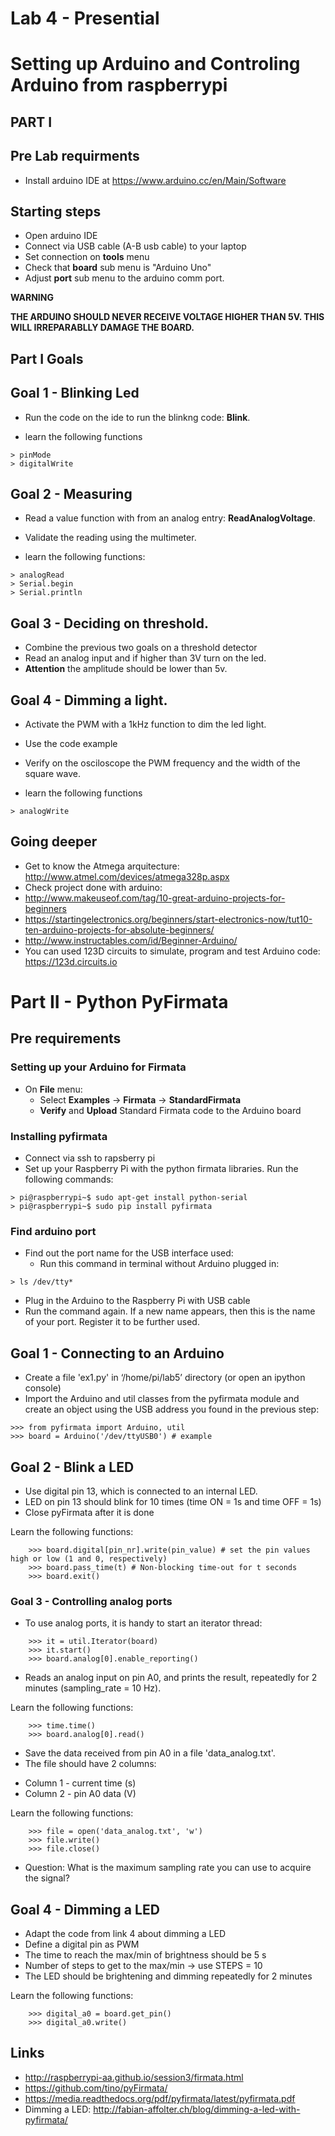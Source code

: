 # Lab 4 - Presential 
# Setting up Arduino and Controling Arduino from raspberrypi

## PART I

## Pre Lab requirments

* Install arduino IDE at  https://www.arduino.cc/en/Main/Software


## Starting steps
* Open arduino IDE
* Connect via USB cable (A-B usb cable) to your laptop
* Set connection on **tools** menu
* Check that **board** sub menu is "Arduino Uno"
* Adjust **port** sub menu to the arduino comm port.

**WARNING**

__THE ARDUINO SHOULD NEVER RECEIVE VOLTAGE HIGHER THAN 5V. THIS WILL IRREPARABLLY DAMAGE THE BOARD.__

## Part I Goals

## Goal 1 - Blinking Led
* Run the code on the ide to run the blinkng code: **Blink**.

* learn the following functions
```
> pinMode
> digitalWrite
```
## Goal 2 - Measuring

* Read a value function with from an analog entry: **ReadAnalogVoltage**.
* Validate the reading using the multimeter.


* learn the following functions:
```
> analogRead
> Serial.begin
> Serial.println
```

## Goal 3 - Deciding on threshold.

* Combine the previous two goals on a threshold detector
* Read an analog input and if higher than 3V turn on the led.
* **Attention** the amplitude should be lower than 5v.

## Goal 4 - Dimming a light.
* Activate the PWM with a 1kHz function to dim the led light.
* Use the code example
* Verify on the osciloscope the PWM frequency and the width of the square wave.

* learn the following functions
```
> analogWrite
```

## Going deeper
* Get to know the Atmega arquitecture: http://www.atmel.com/devices/atmega328p.aspx
* Check project done with arduino:
* http://www.makeuseof.com/tag/10-great-arduino-projects-for-beginners
* https://startingelectronics.org/beginners/start-electronics-now/tut10-ten-arduino-projects-for-absolute-beginners/
* http://www.instructables.com/id/Beginner-Arduino/
* You can used 123D circuits to simulate, program and test Arduino code: https://123d.circuits.io





# Part II -  Python PyFirmata


## Pre requirements

### Setting up your Arduino for Firmata

* On **File** menu:
  - Select **Examples** -> **Firmata** -> **StandardFirmata**
  - **Verify** and **Upload** Standard Firmata code to the Arduino board

### Installing pyfirmata

* Connect via ssh to rapsberry pi
* Set up your Raspberry Pi with the python firmata libraries.
  Run the following commands:
```
> pi@raspberrypi~$ sudo apt-get install python-serial
> pi@raspberrypi~$ sudo pip install pyfirmata
```

### Find arduino port

* Find out the port name for the USB interface used:
  - Run this command in terminal without Arduino plugged in:
```
> ls /dev/tty*
```

  - Plug in the Arduino to the Raspberry Pi with USB cable
  - Run the command again. If a new name appears, then this is the name of your port.
  Register it to be further used.

## Goal 1 - Connecting to an Arduino

* Create a file 'ex1.py' in ‘/home/pi/lab5’ directory (or open an ipython console)
* Import the Arduino and util classes from the pyfirmata module and create an object using the USB address you found in the previous step:
```
>>> from pyfirmata import Arduino, util
>>> board = Arduino('/dev/ttyUSB0') # example
```


## Goal 2 -  Blink a LED

* Use digital pin 13, which is connected to an internal LED.
* LED on pin 13 should blink for 10 times (time ON = 1s and time OFF = 1s)
* Close pyFirmata after it is done

Learn the following functions:
```
    >>> board.digital[pin_nr].write(pin_value) # set the pin values high or low (1 and 0, respectively)
    >>> board.pass_time(t) # Non-blocking time-out for t seconds
    >>> board.exit()
```

### Goal 3 - Controlling analog ports

* To use analog ports, it is handy to start an iterator thread:
```
    >>> it = util.Iterator(board)
    >>> it.start()
    >>> board.analog[0].enable_reporting()
```

* Reads an analog input on pin A0, and prints the result, repeatedly for 2 minutes (sampling_rate = 10 Hz).

Learn the following functions:
```
    >>> time.time()
    >>> board.analog[0].read()
```

* Save the data received from pin A0 in a file 'data_analog.txt'.
* The file should have 2 columns:
 - Column 1 - current time (s)
 - Column 2 - pin A0 data (V)

Learn the following functions:
```
    >>> file = open('data_analog.txt', 'w')
    >>> file.write()
    >>> file.close()
 ```

* Question: What is the maximum sampling rate you can use to acquire the signal?

## Goal 4 - Dimming a LED

* Adapt the code from link 4 about dimming a LED
* Define a digital pin as PWM
* The time to reach the max/min of brightness should be 5 s
* Number of steps to get to the max/min -> use STEPS = 10
* The LED should be brightening and dimming repeatedly for 2 minutes

Learn the following functions:
```
    >>> digital_a0 = board.get_pin()
    >>> digital_a0.write()
```


## Links
* http://raspberrypi-aa.github.io/session3/firmata.html
* https://github.com/tino/pyFirmata/
* https://media.readthedocs.org/pdf/pyfirmata/latest/pyfirmata.pdf
* Dimming a LED: http://fabian-affolter.ch/blog/dimming-a-led-with-pyfirmata/
